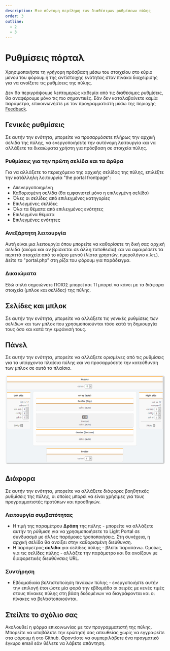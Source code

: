 ```yaml
---
description: Μια σύντομη περίληψη των διαθέσιμων ρυθμίσεων πύλης
order: 3
outline:
  - 2
  - 3
---
```


# Ρυθμίσεις πόρταλ

Χρησιμοποιήστε τη γρήγορη πρόσβαση μέσω του στοιχείου στο κύριο μενού του φόρουμ ή της αντίστοιχης ενότητας στον πίνακα διαχείρισης για να ανοίξετε τις ρυθμίσεις της πύλης.

Δεν θα περιγράψουμε λεπτομερώς καθεμία από τις διαθέσιμες ρυθμίσεις, θα αναφέρουμε μόνο τις πιο σημαντικές. Εάν δεν καταλαβαίνετε καμία παράμετρο, επικοινωνήστε με τον προγραμματιστή μέσω της περιοχής [Feedback](#feedback).

## Γενικές ρυθμίσεις

Σε αυτήν την ενότητα, μπορείτε να προσαρμόσετε πλήρως την αρχική σελίδα της πύλης, να ενεργοποιήσετε την αυτόνομη λειτουργία και να αλλάξετε τα δικαιώματα χρήστη για πρόσβαση σε στοιχεία πύλης.

### Ρυθμίσεις για την πρώτη σελίδα και τα άρθρα

Για να αλλάξετε το περιεχόμενο της αρχικής σελίδας της πύλης, επιλέξτε την κατάλληλη λειτουργία "the portal frontpage":

- Απενεργοποιημένη
- Καθορισμένη σελίδα (θα εμφανιστεί μόνο η επιλεγμένη σελίδα)
- Όλες οι σελίδες από επιλεγμένες κατηγορίες
- Επιλεγμένες σελίδες
- Όλα τα θέματα από επιλεγμένες ενότητες
- Επιλεγμένα θέματα
- Επιλεγμένες ενότητες

### Ανεξάρτητη λειτουργία

Αυτή είναι μια λειτουργία όπου μπορείτε να καθορίσετε τη δική σας αρχική σελίδα (ακόμα και αν βρίσκεται σε άλλη τοποθεσία) και να αφαιρέσετε τα περιττά στοιχεία από το κύριο μενού (λίστα χρηστών, ημερολόγιο κ.λπ.). Δείτε το "portal.php" στη ρίζα του φόρουμ για παράδειγμα.

### Δικαιώματα

Εδώ απλά σημειώνετε ΠΟΙΟΣ μπορεί και ΤΙ μπορεί να κάνει με τα διάφορα στοιχεία (μπλοκ και σελίδες) της πύλης.

## Σελίδες και μπλοκ

Σε αυτήν την ενότητα, μπορείτε να αλλάξετε τις γενικές ρυθμίσεις των σελίδων και των μπλοκ που χρησιμοποιούνται τόσο κατά τη δημιουργία τους όσο και κατά την εμφάνισή τους.

## Πάνελ

Σε αυτήν την ενότητα, μπορείτε να αλλάξετε ορισμένες από τις ρυθμίσεις για τα υπάρχοντα πλαίσια πύλης και να προσαρμόσετε την κατεύθυνση των μπλοκ σε αυτά τα πλαίσια.

![Panels](panels.png)

## Διάφορα

Σε αυτήν την ενότητα, μπορείτε να αλλάξετε διάφορες βοηθητικές ρυθμίσεις της πύλης, οι οποίες μπορεί να είναι χρήσιμες για τους προγραμματιστές προτύπων και προσθηκών.

### Λειτουργία συμβατότητας

- Η τιμή της παραμέτρου **Δράση** της πύλης - μπορείτε να αλλάξετε αυτήν τη ρύθμιση για να χρησιμοποιήσετε το Light Portal σε συνδυασμό με άλλες παρόμοιες τροποποιήσεις. Στη συνέχεια, η αρχική σελίδα θα ανοίξει στην καθορισμένη διεύθυνση.
- Η παράμετρος **σελίδα** για σελίδες πύλης - βλέπε παραπάνω. Ομοίως, για τις σελίδες πύλης - αλλάξτε την παράμετρο και θα ανοίξουν με διαφορετικές διευθύνσεις URL.

### Συντήρηση

- Εβδομαδιαία βελτιστοποίηση πινάκων πύλης - ενεργοποιήστε αυτήν την επιλογή έτσι ώστε μία φορά την εβδομάδα οι σειρές με κενές τιμές στους πίνακες πύλης στη βάση δεδομένων να διαγράφονται και οι πίνακες να βελτιστοποιούνται.

## Στείλτε το σχόλιο σας

<a id="feedback"></a>

Ακολουθεί η φόρμα επικοινωνίας με τον προγραμματιστή της πύλης. Μπορείτε να υποβάλετε την ερώτησή σας απευθείας χωρίς να εγγραφείτε στα φόρουμ ή στο Github. Φροντίστε να συμπεριλάβετε ένα πραγματικό έγκυρο email εάν θέλετε να λάβετε απάντηση.

